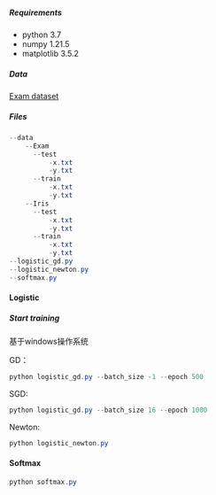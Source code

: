##### Requirements

* python 3.7
* numpy 1.21.5
* matplotlib 3.5.2

##### Data

[Exam dataset](http://www.nustm.cn/member/rxia/ml/data/Exam.zip)

##### Files

```java
--data
    --Exam
      --test
    	  -x.txt
    	  -y.txt
      --train
          -x.txt
    	  -y.txt
    --Iris
      --test
    	  -x.txt
    	  -y.txt
      --train
          -x.txt
    	  -y.txt
--logistic_gd.py
--logistic_newton.py
--softmax.py
```

#### Logistic

##### Start training

基于windows操作系统

GD：

```powershell
python logistic_gd.py --batch_size -1 --epoch 500
```

SGD:

```powershell
python logistic_gd.py --batch_size 16 --epoch 1000
```
Newton:
```powershell
python logistic_newton.py
```

#### Softmax

```powershell
python softmax.py
```

